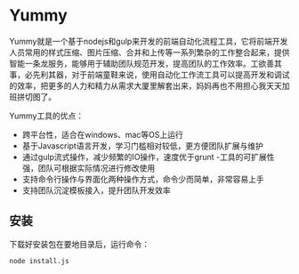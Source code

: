 # Yummy

Yummy就是一个基于nodejs和gulp来开发的前端自动化流程工具，它将前端开发人员常用的样式压缩、图片压缩、合并和上传等一系列繁杂的工作整合起来，提供智能一条龙服务，能够用于辅助团队规范开发，提高团队的工作效率。工欲善其事，必先利其器，对于前端童鞋来说，使用自动化工作流工具可以提高开发和调试的效率，把更多的人力和精力从需求大厦里解套出来，妈妈再也不用担心我天天加班拼切图了。

Yummy工具的优点：

- 跨平台性，适合在windows、mac等OS上运行
- 基于Javascript语言开发，学习门槛相对较低，更方便团队扩展与维护
- 通过gulp流式操作，减少频繁的IO操作，速度优于grunt
-工具的可扩展性强，团队可根据实际情况进行修改使用
- 支持命令行操作与界面化两种操作方式，命令少而简单，非常容易上手
- 支持团队沉淀模板接入，提升团队开发效率

## 安装

下载好安装包在要地目录后，运行命令：

```
node install.js
```
